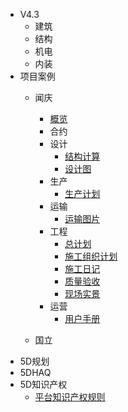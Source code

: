 <!--* markdown格式-->
<!--  * [基本格式](quickstart.md)-->
<!--  * [嵌入文件](more-pages.md)-->

* V4.3
  * 建筑
  * 结构
  * 机电
  * 内装
* 项目案例
  * 闻庆
      * [概览](vue.md)
      * 合约
      * 设计
        * [结构计算](deploy.md)
        * [设计图](configuration.md)
      * 生产
        * [生产计划](cdn.md)
      * 运输
        * [运输图片](plugins.md)
      * 工程
        * [总计划](markdown.md)
        * [施工组织计划](ssr.md)
        * [施工日记](write-a-plugin.md)
        * [质量验收](language-highlight.md)
        * [现场实景](themes.md)
      * 运营
        * [用户手册](helpers.md)

  * 国立
* 5D规划
* 5DHAQ
* 5D知识产权
  * [平台知识产权规则](pwa.md)

    
    
    



